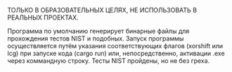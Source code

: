 ТОЛЬКО В ОБРАЗОВАТЕЛЬНЫХ ЦЕЛЯХ, НЕ ИСПОЛЬЗОВАТЬ В РЕАЛЬНЫХ ПРОЕКТАХ.

Программа по умолчанию генерирует бинарные файлы для прохождения тестов NIST и подобных. Запуск программы осуществляется путём указания соответствующих флагов (xorshift или lcg) при запуске кода (cargo run) или, непосредственно, активации .exe через коммандную строку.
Тесты NIST пройдены, но не без греха.

